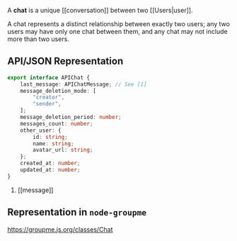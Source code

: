 A **chat** is a unique [[conversation]] between two [[Users|user]].

A chat represents a distinct relationship between exactly two users; any two users may have only one chat between them, and any chat may not include more than two users.

## API/JSON Representation
```ts
export interface APIChat {
    last_message: APIChatMessage; // See [1]
    message_deletion_mode: [
        "creator",
        "sender",
    ];
    message_deletion_period: number;
    messages_count: number;
    other_user: {
        id: string;
        name: string;
        avatar_url: string;
    };
    created_at: number;
    updated_at: number;
}
```
1. [[message]]

## Representation in `node-groupme`
https://groupme.js.org/classes/Chat